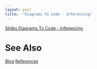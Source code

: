 ```yaml
---
layout: post
title:  "Diagrams To Code - Inferencing"
---
```


[Slides Diagrams To Code - Inferencing](https://github.com/guitarvydas/guitarvydas.github.io/blob/master/assets/Diagrams%20as%20Syntax%20-%20Inferencing/index.html)

# See Also

[Blog](https://guitarvydas.github.io)
[References](https://guitarvydas.github.io/2021/01/14/References.html)

<script src="https://utteranc.es/client.js" 
        repo="guitarvydas/guitarvydas.github.io" 
        issue-term="pathname" 
        theme="github-light" 
        crossorigin="anonymous" 
        async> 
</script> 
